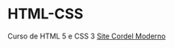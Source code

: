 # HTML-CSS
 Curso de HTML 5 e CSS 3
 <a href="desafios/M%C3%B3dulo%202/d012/d012.html">Site Cordel Moderno</a>